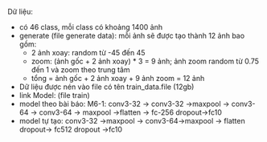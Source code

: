 Dữ liệu:
  - có 46 class,  mỗi class có khoảng 1400 ảnh
  - generate (file generate data): mỗi ảnh sẽ được tạo thành 12 ảnh bao gồm: 
    + 2 ảnh xoay: random từ -45 đến 45
    + zoom:  (ảnh gốc + 2 ảnh xoay) * 3 = 9 ảnh; ảnh zoom random từ 0.75 đến 1 và zoom theo trung tâm
    + tổng = ảnh gốc + 2 ảnh xoay + 9 ảnh zoom = 12 ảnh
  - Dữ liệu được nén vào file có tên train_data.file (12gb)
  - link
Model: (file train)
  - model theo bài báo: M6-1: conv3-32 -> conv3-32 ->maxpool -> conv3-64 -> conv3-64 -> maxpool ->flatten -> fc-256 dropout->fc10
  - model tự tạo:  conv3-32 ->maxpool -> conv3-64->maxpool -> flatten dropout-> fc512 dropout  ->fc10
  
